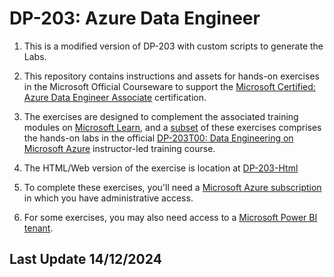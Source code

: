 # DP-203: Azure Data Engineer

1. This is a modified version of DP-203 with custom scripts to generate the Labs. 

2. This repository contains instructions and assets for hands-on exercises in the Microsoft Official Courseware to support the [Microsoft Certified: Azure Data Engineer Associate](https://learn.microsoft.com/certifications/azure-data-engineer/) certification. 

3. The exercises are designed to complement the associated training modules on [Microsoft Learn](https://learn.microsoft.com/training), and a <u>subset</u> of these exercises comprises the hands-on labs in the official [DP-203T00: Data Engineering on Microsoft Azure](https://learn.microsoft.com/training/courses/dp-203t00) instructor-led training course.

4. The HTML/Web version of the exercise is location at [DP-203-Html](https://microsoftlearning.github.io/dp-203-azure-data-engineer/)

5. To complete these exercises, you'll need a [Microsoft Azure subscription](https://azure.microsoft.com/free) in which you have administrative access. 

6. For some exercises, you may also need access to a [Microsoft Power BI tenant](https://learn.microsoft.com/power-bi/fundamentals/service-self-service-signup-for-power-bi).

## Last Update 14/12/2024